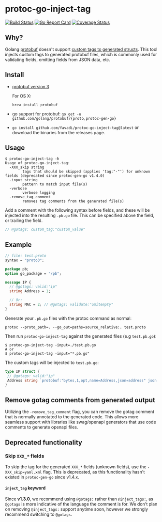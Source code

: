 # protoc-go-inject-tag

[![Build Status](https://www.travis-ci.com/favadi/protoc-go-inject-tag.svg?branch=master)](https://www.travis-ci.com/favadi/protoc-go-inject-tag)
[![Go Report Card](https://goreportcard.com/badge/github.com/favadi/protoc-go-inject-tag)](https://goreportcard.com/report/github.com/favadi/protoc-go-inject-tag)
[![Coverage Status](https://coveralls.io/repos/github/favadi/protoc-go-inject-tag/badge.svg)](https://coveralls.io/github/favadi/protoc-go-inject-tag)

## Why?

Golang [protobuf](https://github.com/golang/protobuf) doesn't support
[custom tags to generated structs](https://github.com/golang/protobuf/issues/52).
This tool injects custom tags to generated protobuf files, which is commonly
used for validating fields, omitting fields from JSON data, etc.

## Install

- [protobuf version 3](https://github.com/google/protobuf)

  For OS X:

  ```console
  brew install protobuf
  ```

- go support for protobuf: `go get -u github.com/golang/protobuf/{proto,protoc-gen-go}`

- `go install github.com/favadi/protoc-go-inject-tag@latest` or download the
  binaries from the releases page.

## Usage

```console
$ protoc-go-inject-tag -h
Usage of protoc-go-inject-tag:
  -XXX_skip string
        tags that should be skipped (applies 'tag:"-"') for unknown fields (deprecated since protoc-gen-go v1.4.0)
  -input string
        pattern to match input file(s)
  -verbose
        verbose logging
  -remove_tag_comment
        removes tag comments from the generated file(s)
```

Add a comment with the following syntax before fields, and these will be
injected into the resulting `.pb.go` file. This can be specified above the
field, or trailing the field.

```proto
// @gotags: custom_tag:"custom_value"
```

## Example

```proto
// file: test.proto
syntax = "proto3";

package pb;
option go_package = "/pb";

message IP {
  // @gotags: valid:"ip"
  string Address = 1;

  // Or:
  string MAC = 2; // @gotags: validate:"omitempty"
}
```

Generate your `.pb.go` files with the protoc command as normal:

```console
protoc --proto_path=. --go_out=paths=source_relative:. test.proto
```

Then run `protoc-go-inject-tag` against the generated files (e.g `test.pb.go`):

```console
$ protoc-go-inject-tag -input=./test.pb.go
# or
$ protoc-go-inject-tag -input="*.pb.go"
```

The custom tags will be injected to `test.pb.go`:

```go
type IP struct {
 // @gotags: valid:"ip"
 Address string `protobuf:"bytes,1,opt,name=Address,json=address" json:"Address,omitempty" valid:"ip"`
}
```

## Remove gotag comments from generated output

Utilizing the `-remove_tag_comment` flag, you can remove the gotag comment that
is normally annotated to the generated code. This allows more seamless support with
libraries like swag/openapi generators that use code comments to generate openapi
files.

## Deprecated functionality

### Skip `XXX_*` fields

To skip the tag for the generated `XXX_*` fields (unknown fields), use the
`-XXX_skip=yaml,xml` flag. This is deprecated, as this functionality hasn't
existed in `protoc-gen-go` since v1.4.x.

#### `inject_tag` keyword

Since **v1.3.0**, we recommend using `@gotags:` rather than `@inject_tags:`,
as `@gotags` is more indicative of the language the comment is for. We don't
plan on removing `@inject_tags:` support anytime soon, however we strongly
recommend switching to `@gotags`.
